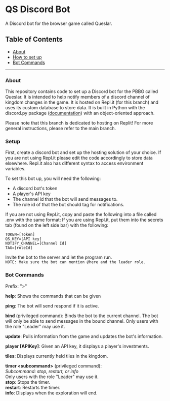 # QS Discord Bot

A Discord bot for the browser game called Queslar.

## Table of Contents

-   [About](#about)
-   [How to set up](#setup)
-   [Bot Commands](#bot-commands)

---

### About

This repository contains code to set up a Discord bot for the PBBG called Queslar. It is intended to help notify members of a discord channel of kingdom changes in the game. It is hosted on Repl.it (for this branch) and uses its custom database to store data. It is built in Python with the discord.py package ([documentation](https://discordpy.readthedocs.io/en/stable/index.html)) with an object-oriented approach.

Please note that this branch is dedicated to hosting on Replit! For more general instructions, please refer to the main branch.

### Setup

First, create a discord bot and set up the hosting solution of your choice. If you are not using Repl.it please edit the code accordingly to store data elsewhere. Repl.it also has different syntax to access environment variables.

To set this bot up, you will need the following:

-   A discord bot's token
-   A player's API key
-   The channel id that the bot will send messages to.
-   The role id of that the bot should tag for notifications.

If you are not using Repl.it, copy and paste the following into a file called .env with the same format:
If you are using Repl.it, put them into the secrets tab (found on the left side bar) with the following:

```
TOKEN=[Token]
QS_KEY=[API key]
NOTIFY_CHANNEL=[Channel Id]
TAG=[roleId]
```

Invite the bot to the server and let the program run.  
`NOTE: Make sure the bot can mention @here and the leader role.`

### Bot Commands

Prefix: ">"

**help**:
Shows the commands that can be given

**ping**:
The bot will send respond if it is active.

**bind** (privileged command):
Binds the bot to the current channel. The bot will only be able to send messages in the bound channel. Only users with the role "Leader" may use it.

**update**:
Pulls information from the game and updates the bot's information.

**player [APIKey]**:
Given an API key, it displays a player's investments.

**tiles**:
Displays currently held tiles in the kingdom.

**timer \<subcommand>** (privileged command):  
_Subcommand: stop, restart, or info_  
Only users with the role "Leader" may use it.  
**stop**: Stops the timer.  
**restart**: Restarts the timer.  
**info**: Displays when the exploration will end.

